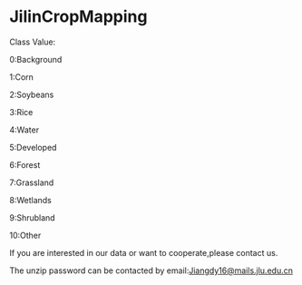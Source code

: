 
# JilinCropMapping

Class Value:

0:Background

1:Corn

2:Soybeans

3:Rice

4:Water

5:Developed

6:Forest

7:Grassland

8:Wetlands

9:Shrubland

10:Other

If you are interested in our data or want to cooperate,please contact us.

The unzip password can be contacted by email:Jiangdy16@mails.jlu.edu.cn
